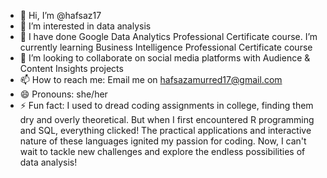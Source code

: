- 👋 Hi, I’m @hafsaz17
- 👀 I’m interested in data analysis
- 🌱 I have done Google Data Analytics Professional Certificate course. I’m currently learning Business Intelligence Professional Certificate course
- 💞️ I’m looking to collaborate on social media platforms with Audience & Content Insights projects
- 📫 How to reach me: Email me on hafsazamurred17@gmail.com
- 😄 Pronouns: she/her
- ⚡ Fun fact: I used to dread coding assignments in college, finding them dry and overly theoretical. But when I first encountered R programming and SQL, everything clicked! The practical applications and interactive nature of these languages ignited my passion for coding. Now, I can't wait to tackle new challenges and explore the endless possibilities of data analysis!

<!---
hafsaz17/hafsaz17 is a ✨ special ✨ repository because its `README.md` (this file) appears on your GitHub profile.
You can click the Preview link to take a look at your changes.
--->
